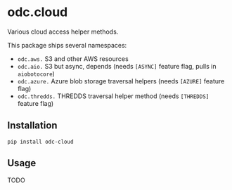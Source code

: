 odc.cloud
=========

Various cloud access helper methods.

This package ships several namespaces:

- `odc.aws.` S3 and other AWS resources
- `odc.aio.` S3 but async, depends (needs `[ASYNC]` feature flag, pulls in `aiobotocore`)
- `odc.azure.` Azure blob storage traversal helpers (needs `[AZURE]` feature flag)
- `odc.thredds.` THREDDS traversal helper method (needs `[THREDDS]` feature flag)


Installation
------------

```
pip install odc-cloud
```

Usage
-----

TODO
